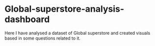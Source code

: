 # Global-superstore-analysis-dashboard
Here I have analysed a dataset of Global superstore and created visuals based in some questions related to it. 
